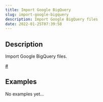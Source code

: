 ```yaml
---
title: Import Google BigQuery
slug: import-google-bigquery
description: Import Google BigQuery files
date: 2022-01-25T07:39:58
---
```



## Description


Import Google BigQuery files.



 [#](https://plaidcloud.com/docs/import-google-bigquery/#1-toc-title)



## Examples

No examples yet...

